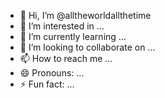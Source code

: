 - 👋 Hi, I’m @alltheworldallthetime
- 👀 I’m interested in ...
- 🌱 I’m currently learning ...
- 💞️ I’m looking to collaborate on ...
- 📫 How to reach me ...
- 😄 Pronouns: ...
- ⚡ Fun fact: ...

<!---
alltheworldallthetime/alltheworldallthetime is a ✨ special ✨ repository because its `README.md` (this file) appears on your GitHub profile.
You can click the Preview link to take a look at your changes.
--->
